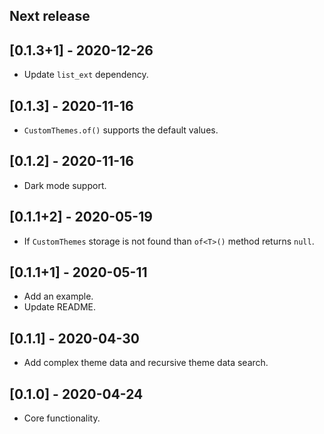 ## Next release

## [0.1.3+1] - 2020-12-26

* Update `list_ext` dependency.

## [0.1.3] - 2020-11-16

* `CustomThemes.of()` supports the default values.

## [0.1.2] - 2020-11-16

* Dark mode support.

## [0.1.1+2] - 2020-05-19

* If `CustomThemes` storage is not found than `of<T>()` method returns `null`.

## [0.1.1+1] - 2020-05-11

* Add an example.
* Update README.

## [0.1.1] - 2020-04-30

* Add complex theme data and recursive theme data search.

## [0.1.0] - 2020-04-24

* Core functionality.
